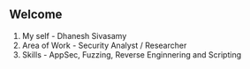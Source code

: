 ## Welcome

1. My self - Dhanesh Sivasamy
2. Area of Work - Security Analyst / Researcher
3. Skills - AppSec, Fuzzing, Reverse Enginnering and Scripting

